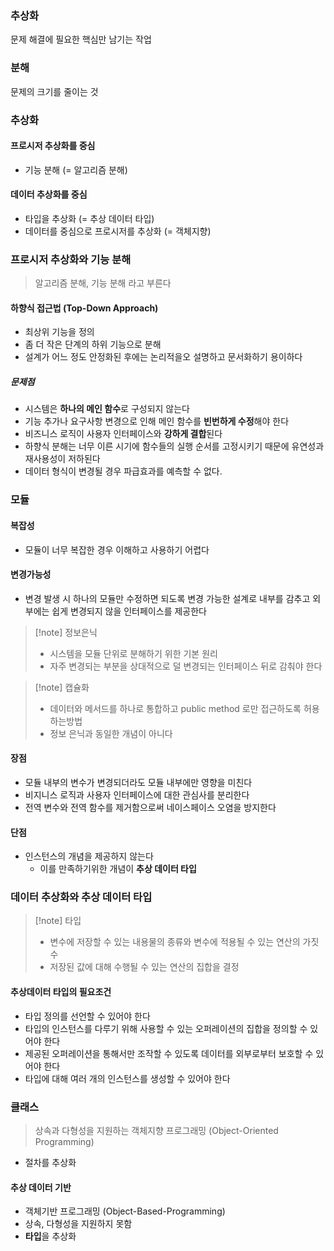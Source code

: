 ### 추상화

문제 해결에 필요한 핵심만 남기는 작업

### 분해

문제의 크기를 줄이는 것

###  추상화

#### 프로시저 추상화를 중심

- 기능 분해 (= 알고리즘 분해)

#### 데이터 추상화를 중심

- 타입을 추상화 (= 추상 데이터 타입)
- 데이터를 중심으로 프로시저를 추상화 (= 객체지향)

### 프로시저 추상화와 기능 분해

> 알고리즘 분해, 기능 분해 라고 부른다

#### 하향식 접근법 (Top-Down Approach)

- 최상위 기능을 정의
- 좀 더 작은 단계의 하위 기능으로 분해
- 설계가 어느 정도 안정화된 후에는 논리적을오 설명하고 문서화하기 용이하다

##### 문제점

- 시스템은 **하나의 메인 함수**로 구성되지 않는다
- 기능 추가나 요구사항 변경으로 인해 메인 함수를 **빈번하게 수정**해야 한다
- 비즈니스 로직이 사용자 인터페이스와 **강하게 결합**된다
- 하향식 분해는 너무 이른 시기에 함수들의 실행 순서를 고정시키기 때문에 유연성과 재사용성이 저하된다
- 데이터 형식이 변경될 경우 파급효과를 예측할 수 없다.

### 모듈

#### 복잡성

- 모듈이 너무 복잡한 경우 이해하고 사용하기 어렵다

#### 변경가능성

- 변경 발생 시 하나의 모듈만 수정하면 되도록 변경 가능한 설계로 내부를 감추고 외부에는 쉽게 변경되지 않을 인터페이스를 제공한다

>[!note] 정보은닉
>- 시스템을 모듈 단위로 분해하기 위한 기본 원리
>- 자주 변경되는 부분을 상대적으로 덜 변경되는 인터페이스 뒤로 감춰야 한다

>[!note] 캡슐화
>- 데이터와 메서드를 하나로 통합하고 public method 로만 접근하도록 허용하는방법
>- 정보 은닉과 동일한 개념이 아니다

#### 장점

- 모듈 내부의 변수가 변경되더라도 모듈 내부에만 영향을 미친다
- 비지니스 로직과 사용자 인터페이스에 대한 관심사를 분리한다
- 전역 변수와 전역 함수를 제거함으로써 네이스페이스 오염을 방지한다

#### 단점

- 인스턴스의 개념을 제공하지 않는다
	- 이를 만족하기위한 개념이 **추상 데이터 타입**

### 데이터 추상화와 추상 데이터 타입

>[!note] 타입
>- 변수에 저장할 수 있는 내용물의 종류와 변수에 적용될 수 있는 연산의 가짓수
>- 저장된 값에 대해 수행될 수 있는 연산의 집합을 결정

#### 추상데이터 타입의 필요조건

- 타입 정의를 선언할 수 있어야 한다
- 타입의 인스턴스를 다루기 위해 사용할 수 있는 오퍼레이션의 집합을 정의할 수 있어야 한다
- 제공된 오퍼레이션을 통해서만 조작할 수 있도록 데이터를 외부로부터 보호할 수 있어야 한다
- 타입에 대해 여러 개의 인스턴스를 생성할 수 있어야 한다

### 클래스

> 상속과 다형성을 지원하는 객체지향 프로그래밍 (Object-Oriented Programming)

- 절차를 추상화

#### 추상 데이터 기반

- 객체기반 프로그래밍 (Object-Based-Programming)
- 상속, 다형성을 지원하지 못함
- **타입**을 추상화
